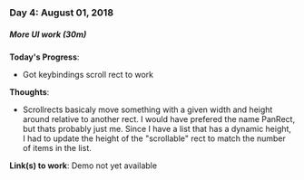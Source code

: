 ### Day 4: August 01, 2018
##### More UI work (30m)

**Today's Progress**:
- Got keybindings scroll rect to work

**Thoughts**: 
- Scrollrects basicaly move something with a given width and height around relative to another rect. I would have prefered the name PanRect, but thats probably just me. Since I have a list that has a dynamic height, I had to update the height of the "scrollable" rect to match the number of items in the list.

**Link(s) to work**: Demo not yet available
